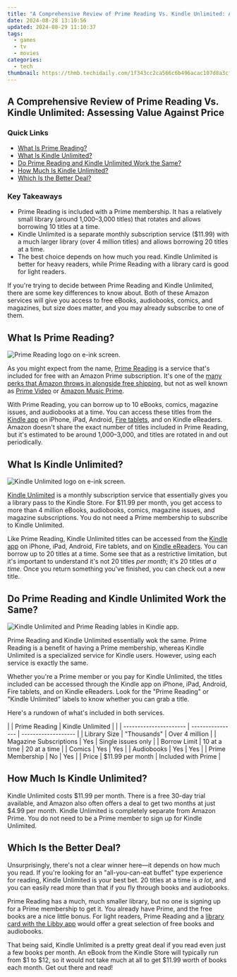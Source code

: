 ```yaml
---
title: "A Comprehensive Review of Prime Reading Vs. Kindle Unlimited: Assessing Value Against Price"
date: 2024-08-28 13:10:56
updated: 2024-08-29 11:10:37
tags:
  - games
  - tv
  - movies
categories:
  - tech
thumbnail: https://thmb.techidaily.com/1f343cc2ca566c6b496acac107d8a3cfc474691f655f34c60ef016476e0a8a74.jpg
---
```


## A Comprehensive Review of Prime Reading Vs. Kindle Unlimited: Assessing Value Against Price

### Quick Links

* [What Is Prime Reading?](https://win-howtos.techidaily.com/resolve-persistent-buffering-problems-on-kodi-fixed-solutions/)
* [What Is Kindle Unlimited?](https://some-guidance.techidaily.com/updated-the-complete-cheat-sheet-mastering-googles-voice-transcription-tool/)
* [Do Prime Reading and Kindle Unlimited Work the Same?](https://tech-haven.techidaily.com/tackling-service-interruptions-in-chatgpt-plugin-relationships/)
* [How Much Is Kindle Unlimited?](https://ai-vdieo-software.techidaily.com/new-4k-perfection-the-most-jaw-dropping-video-samples-out-there/)
* [Which Is the Better Deal?](https://ai-vdieo-software.techidaily.com/updated-edit-like-a-pro-top-free-wmv-video-editors/)

### Key Takeaways

* Prime Reading is included with a Prime membership. It has a relatively small library (around 1,000–3,000 titles) that rotates and allows borrowing 10 titles at a time.
* Kindle Unlimited is a separate monthly subscription service ($11.99) with a much larger library (over 4 million titles) and allows borrowing 20 titles at a time.
* The best choice depends on how much you read. Kindle Unlimited is better for heavy readers, while Prime Reading with a library card is good for light readers.

 If you're trying to decide between Prime Reading and Kindle Unlimited, there are some key differences to know about. Both of these Amazon services will give you access to free eBooks, audiobooks, comics, and magazines, but size does matter, and you may already subscribe to one of them.

##  What Is Prime Reading?

![Prime Reading logo on e-ink screen.](https://static1.howtogeekimages.com/wordpress/wp-content/uploads/2024/03/prime-reading-eink.png) 

 As you might expect from the name, [Prime Reading](https://www.amazon.com/kindle-dbs/fd/nonprime-pr/ref=insider%5Far%5Freading%5Fstrtbksrs?tag=hotoge-20&ascsubtag=UUhtgUeUpU2002379&asc%5Frefurl=https%3A%2F%2Fwww.howtogeek.com%2Fprime-reading-vs-kindle-unlimited-is-the-extra-cost-worth-it%2F&asc%5Fcampaign=Evergreen) is a service that's included for free with an Amazon Prime subscription. It's one of the [many perks that Amazon throws in alongside free shipping](https://tech-recovery.techidaily.com/deactivating-your-androids-facebook-feature-easy-instructions-inside/), but not as well known as [Prime Video](https://easy-unlock-android.techidaily.com/in-2024-how-to-use-google-assistant-on-your-lock-screen-of-realme-11-5g-phone-by-drfone-android/) or [Amazon Music Prime](https://screen-activity-recording.techidaily.com/updated-2024-approved-dissecting-vidmas-screen-recorder-performance/).

 With Prime Reading, you can borrow up to 10 eBooks, comics, magazine issues, and audiobooks at a time. You can access these titles from the [Kindle app](https://www.amazon.com/b?ie=UTF8&node=16571048011&tag=hotoge-20&ascsubtag=UUhtgUeUpU2002379&asc%5Frefurl=https%3A%2F%2Fwww.howtogeek.com%2Fprime-reading-vs-kindle-unlimited-is-the-extra-cost-worth-it%2F&asc%5Fcampaign=Evergreen) on iPhone, iPad, Android, [Fire tablets](https://video-screen-grab.techidaily.com/updated-elite-recording-tech-top-10-cam-devices-windows-11-for-2024/), and on Kindle eReaders. Amazon doesn't share the exact number of titles included in Prime Reading, but it's estimated to be around 1,000–3,000, and titles are rotated in and out periodically.

##  What Is Kindle Unlimited?

![Kindle Unlimited logo on e-ink screen.](https://static1.howtogeekimages.com/wordpress/wp-content/uploads/2024/03/kindle-unlimited-eink.png) 

[Kindle Unlimited](https://www.amazon.com/kindle-dbs/hz/subscribe/ku?tag=hotoge-20&ascsubtag=UUhtgUeUpU2002379&asc%5Frefurl=https%3A%2F%2Fwww.howtogeek.com%2Fprime-reading-vs-kindle-unlimited-is-the-extra-cost-worth-it%2F&asc%5Fcampaign=Evergreen) is a monthly subscription service that essentially gives you a library pass to the Kindle Store. For $11.99 per month, you get access to more than 4 million eBooks, audiobooks, comics, magazine issues, and magazine subscriptions. You do not need a Prime membership to subscribe to Kindle Unlimited.

 Like Prime Reading, Kindle Unlimited titles can be accessed from the [Kindle app](https://www.amazon.com/b?ie=UTF8&node=16571048011&tag=hotoge-20&ascsubtag=UUhtgUeUpU2002379&asc%5Frefurl=https%3A%2F%2Fwww.howtogeek.com%2Fprime-reading-vs-kindle-unlimited-is-the-extra-cost-worth-it%2F&asc%5Fcampaign=Evergreen) on iPhone, iPad, Android, Fire tablets, and on [Kindle eReaders](https://extra-approaches.techidaily.com/new-pivoting-from-xsplit-top-video-splitters-ranked/). You can borrow up to 20 titles at a time. Some see that as a restrictive limitation, but it's important to understand it's not 20 titles _per month_; it's 20 titles _at a time_. Once you return something you've finished, you can check out a new title.

##  Do Prime Reading and Kindle Unlimited Work the Same?

![Kindle Unlimited and Prime Reading lables in Kindle app.](https://static1.howtogeekimages.com/wordpress/wp-content/uploads/2024/03/screenshot_20240320-145001.png) 

 Prime Reading and Kindle Unlimited essentially wok the same. Prime Reading is a benefit of having a Prime membership, whereas Kindle Unlimited is a specialized service for Kindle users. However, using each service is exactly the same.

 Whether you're a Prime member or you pay for Kindle Unlimited, the titles included can be accessed through the Kindle app on iPhone, iPad, Android, Fire tablets, and on Kindle eReaders. Look for the "Prime Reading" or "Kindle Unlimited" labels to know whether you can grab a title.

 Here's a rundown of what's included in both services.

| |  Prime Reading       | Kindle Unlimited |                     |
| ---------------------- | ---------------- | ------------------- |
| Library Size           | "Thousands"      | Over 4 million      |
| Magazine Subscriptions | Yes              | Single issues only  |
| Borrow Limit           | 10 at a time     | 20 at a time        |
| Comics                 | Yes              | Yes                 |
| Audiobooks             | Yes              | Yes                 |
| Prime Membership       | No               | Yes                 |
| Price                  | $11.99 per month | Included with Prime |

##  How Much Is Kindle Unlimited?

 Kindle Unlimited costs $11.99 per month. There is a free 30-day trial available, and Amazon also often offers a deal to get two months at just $4.99 per month. Kindle Unlimited is completely separate from Amazon Prime. You do not need to be a Prime member to sign up for Kindle Unlimited.

##  Which Is the Better Deal?

 Unsurprisingly, there's not a clear winner here—it depends on how much you read. If you're looking for an "all-you-can-eat buffet" type experience for reading, Kindle Unlimited is your best bet. 20 titles at a time is _a lot_, and you can easily read more than that if you fly through books and audiobooks.

 Prime Reading has a much, much smaller library, but no one is signing up for a Prime membership to get it. You already have Prime, and the free books are a nice little bonus. For light readers, Prime Reading and a [library card with the Libby app](https://unlock-android.techidaily.com/top-apps-and-online-tools-to-track-infinix-note-30-vip-racing-edition-phone-withwithout-imei-number-by-drfone-android/) would offer a great selection of free books and audiobooks.

 That being said, Kindle Unlimited is a pretty great deal if you read even just a few books per month. An eBook from the Kindle Store will typically run from $1 to $12, so it would not take much at all to get $11.99 worth of books each month. Get out there and read!

<ins class="adsbygoogle"
     style="display:block"
     data-ad-format="autorelaxed"
     data-ad-client="ca-pub-7571918770474297"
     data-ad-slot="1223367746"></ins>



<ins class="adsbygoogle"
     style="display:block"
     data-ad-client="ca-pub-7571918770474297"
     data-ad-slot="8358498916"
     data-ad-format="auto"
     data-full-width-responsive="true"></ins>
